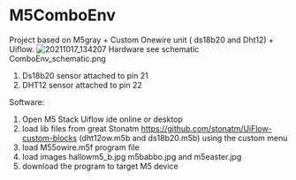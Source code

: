 # M5ComboEnv
Project based on M5gray + Custom Onewire unit ( ds18b20 and Dht12) + Uiflow.
![20211017_134207](https://user-images.githubusercontent.com/7823288/144311828-9b55deab-69bc-4875-818e-21d58cf602b9.jpg)
Hardware see schematic ComboEnv_schematic.png
1) Ds18b20 sensor attached to pin 21
2) DHT12 sensor attached to pin 22 

Software:
1) Open M5 Stack Uiflow ide online or desktop
2) load lib files from great Stonatm https://github.com/stonatm/UiFlow-custom-blocks (dht12ow.m5b and ds18b20.m5b)  using the custom menu 
3) load M55owire.m5f program file 
4) load images hallowm5_b.jpg m5babbo.jpg and m5easter.jpg
5) download the program to target M5 device
